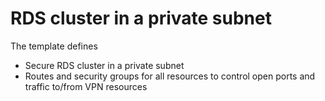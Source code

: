 # RDS cluster in a private subnet
 
The template defines 
- Secure RDS cluster in a private subnet
- Routes and security groups for all resources to control open ports and traffic to/from VPN resources 
